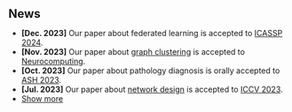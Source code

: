 <h1 id="news"></h1>

<h2 style="margin: 60px 0px 10px;">News</h2>

<ul>
<li><strong>[Dec. 2023]</strong> Our paper about federated learning is accepted to <a href="https://2024.ieeeicassp.org//">ICASSP 2024</a>.</li>
<li><strong>[Nov. 2023]</strong> Our paper about <a href="https://ieeexplore.ieee.org/document/10339841/">graph clustering</a> is accepted to <a href="https://www.sciencedirect.com/journal/neurocomputing/">Neurocomputing</a>.</li>
<li><strong>[Oct. 2023]</strong> Our paper about pathology diagnosis is orally accepted to <a href="https://www.hematology.org/Meetings/Annual-Meeting/">ASH 2023</a>.</li>
<li><strong>[Jul. 2023]</strong> Our paper about <a href="https://arxiv.org/pdf/2307.08388.pdf">network design</a> is accepted to <a href="https://iccv2023.thecvf.com/">ICCV 2023</a>.</li>


<li> <a href="javascript:toggle_vis('newsmore')">Show more</a> </li>

<div id="newsmore" style="display:none"> 
  <li><strong>[Nov. 2021]</strong> Our paper about <a href="https://drive.google.com/file/d/1_W6f4m9-mlb9KnGKNHKEuGLWnWxQ9ekg/view">diffusion tensor CMR</a> is accepted to <a href="https://scmr.org/page/PastMeetings">SCMR 2021</a>.</li>
</div>

</ul>

